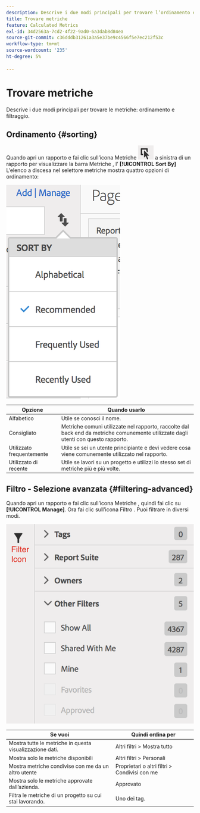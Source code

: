 ```yaml
---
description: Descrive i due modi principali per trovare l’ordinamento e il filtro delle metriche.
title: Trovare metriche
feature: Calculated Metrics
exl-id: 34d2563a-7cd2-4f22-9ad0-6a3dab8d84ea
source-git-commit: c36dddb31261a3a5e37be9c4566f5e7ec212f53c
workflow-type: tm+mt
source-wordcount: '235'
ht-degree: 5%

---
```


# Trovare metriche

Descrive i due modi principali per trovare le metriche: ordinamento e filtraggio.

## Ordinamento {#sorting}

Quando apri un rapporto e fai clic sull’icona Metriche  ![](assets/metrics_icon.png) a sinistra di un rapporto per visualizzare la barra Metriche , l’ **[!UICONTROL Sort By]** L’elenco a discesa nel selettore metriche mostra quattro opzioni di ordinamento:

![](assets/cm_sort.png)

| Opzione | Quando usarlo |
|---|---|
| Alfabetico | Utile se conosci il nome. |
| Consigliato | Metriche comuni utilizzate nel rapporto, raccolte dal back end da metriche comunemente utilizzate dagli utenti con questo rapporto. |
| Utilizzato frequentemente | Utile se sei un utente principiante e devi vedere cosa viene comunemente utilizzato nel rapporto. |
| Utilizzato di recente | Utile se lavori su un progetto e utilizzi lo stesso set di metriche più e più volte. |

## Filtro - Selezione avanzata {#filtering-advanced}

Quando apri un rapporto e fai clic sull’icona Metriche , quindi fai clic su **[!UICONTROL Manage]**. Ora fai clic sull’icona Filtro . Puoi filtrare in diversi modi.

![](assets/cm_advanced_sel.png)

| Se vuoi | Quindi ordina per |
| --- | --- |
| Mostra tutte le metriche in questa visualizzazione dati. | Altri filtri > Mostra tutto |
| Mostra solo le metriche disponibili | Altri filtri > Personali |
| Mostra metriche condivise con me da un altro utente | Proprietari o altri filtri > Condivisi con me |
| Mostra solo le metriche approvate dall’azienda. | Approvato |
| Filtra le metriche di un progetto su cui stai lavorando. | Uno dei tag. |
